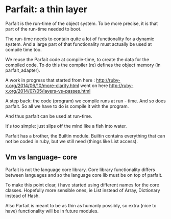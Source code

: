 # Parfait: a thin layer

Parfait is the run-time of the object system.
To be more precise, it is that part of the run-time needed to boot.

The run-time needs to contain quite a lot of functionality for a dynamic system.
And a large part of that functionality must actually be used at compile time too.

We reuse the Parfait code at compile-time, to create the data for the compiled code.
To do this the compiler (re) defines the object memory (in parfait_adapter).

A work in progress that started from here : http://ruby-x.org/2014/06/10/more-clarity.html
went on here http://ruby-x.org/2014/07/05/layers-vs-passes.html

A step back:  the code (program) we compile runs at run - time.
And so does parfait. So all we have to do is compile it with the program.

And thus parfait can be used at run-time.

It's too simple: just slips off the mind like a fish into water.

Parfait has a brother, the Builtin module. Builtin contains everything that can not be coded in
ruby, but we still need (things like List access).

## Vm vs language- core

Parfait is not the language core library. Core library functionality differs between
languages and so the language core lib must be on top of parfait.

To make this point clear, i have started using different names for the core classes. Hopefully
more sensible ones, ie List instead of Array, Dictionary instead of Hash.

Also Parfait is meant to be as thin as humanly possibly, so extra (nice to have) functionality
will be in future modules.
